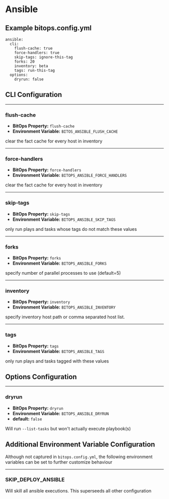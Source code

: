 # Ansible

## Example bitops.config.yml
```
ansible:
  cli:
    flush-cache: true
    force-handlers: true
    skip-tags: ignore-this-tag
    forks: 20
    inventory: beta
    tags: run-this-tag
  options:
    dryrun: false
```

## CLI Configuration

-------------------
### flush-cache
* **BitOps Property:** `flush-cache`
* **Environment Variable:** `BITOS_ANSIBLE_FLUSH_CACHE`

clear the fact cache for every host in inventory

-------------------
### force-handlers
* **BitOps Property:** `force-handlers`
* **Environment Variable:** `BITOPS_ANSIBLE_FORCE_HANDLERS`

clear the fact cache for every host in inventory

-------------------
### skip-tags
* **BitOps Property:** `skip-tags`
* **Environment Variable:** `BITOPS_ANSIBLE_SKIP_TAGS`

only run plays and tasks whose tags do not match these values

-------------------
### forks
* **BitOps Property:** `forks`
* **Environment Variable:** `BITOPS_ANSIBLE_FORKS`

specify number of parallel processes to use (default=5)

-------------------
### inventory
* **BitOps Property:** `inventory`
* **Environment Variable:** `BITOPS_ANSIBLE_INVENTORY`

specify inventory host path or comma separated host list.

-------------------
### tags
* **BitOps Property:** `tags`
* **Environment Variable:** `BITOPS_ANSIBLE_TAGS`

only run plays and tasks tagged with these values

## Options Configuration

-------------------
### dryrun
* **BitOps Property:** `dryrun`
* **Environment Variable:** `BITOPS_ANSIBLE_DRYRUN`
* **default:** `false`

Will run `--list-tasks` but won't actually execute playbook(s)

## Additional Environment Variable Configuration
Although not captured in `bitops.config.yml`, the following environment variables can be set to further customize behaviour

-------------------
### SKIP_DEPLOY_ANSIBLE
Will skill all ansible executions. This superseeds all other configuration